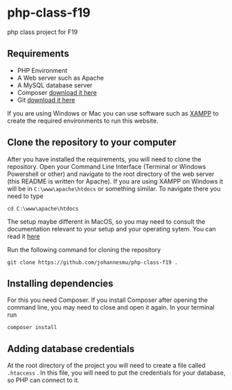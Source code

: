 # php-class-f19
php class project for F19

## Requirements
- PHP Environment
- A Web server such as Apache
- A MySQL database server
- Composer [download it here](https://getcomposer.org)
- Git [download it here](https://git-scm.com)

If you are using Windows or Mac you can use software such as [XAMPP](https://www.apachefriends.org/index.html) to create the required environments to run this website.

## Clone the repository to your computer
After you have installed the requirements, you will need to clone the repository. Open your Command Line Interface (Terminal or Windows Powershell or other) and navigate to the root directory of the web server (this README is written for Apache). If you are using XAMPP on Windows it will be in `C:\www\apache\htdocs` or something similar. To navigate there you need to type
```
cd C:\www\apache\htdocs
```
The setup maybe different in MacOS, so you may need to consult the documentation relevant to your setup and your operating sytem. You can read it [here](https://www.apachefriends.org/faq_stackman.html#how-do-i-install-xampp-add-ons)

Run the following command for cloning the repository
```
git clone https://github.com/johannesmu/php-class-f19 .
```

## Installing dependencies
For this you need Composer. If you install Composer after opening the command line, you may need to close and open it again.
In your terminal run
```
composer install
```

## Adding database credentials
At the root directory of the project you will need to create a file called `.htaccess` . In this file, you will need to put the credentials for your database, so PHP can connect to it. 


